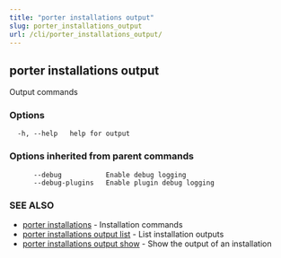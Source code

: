 ```yaml
---
title: "porter installations output"
slug: porter_installations_output
url: /cli/porter_installations_output/
---
```

## porter installations output

Output commands

### Options

```
  -h, --help   help for output
```

### Options inherited from parent commands

```
      --debug           Enable debug logging
      --debug-plugins   Enable plugin debug logging
```

### SEE ALSO

* [porter installations](/cli/porter_installations/)	 - Installation commands
* [porter installations output list](/cli/porter_installations_output_list/)	 - List installation outputs
* [porter installations output show](/cli/porter_installations_output_show/)	 - Show the output of an installation


